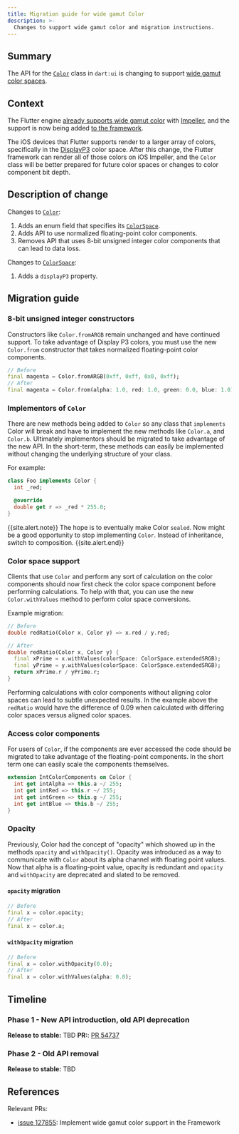 ```yaml
---
title: Migration guide for wide gamut Color
description: >-
  Changes to support wide gamut color and migration instructions.
---
```


## Summary

The API for the [`Color`][] class in `dart:ui` is changing to support [wide
gamut color spaces][].

## Context

The Flutter engine [already supports wide gamut color][] with [Impeller][], and
the support is now being added [to the framework][].

The iOS devices that Flutter supports render to a larger array of colors,
specifically in the [DisplayP3][] color space. After this change, the Flutter
framework can render all of those colors on iOS Impeller, and the `Color` class
will be better prepared for future color spaces or changes to
color component bit depth.

## Description of change

Changes to [`Color`][]:

 1. Adds an enum field that specifies its [`ColorSpace`][].
 1. Adds API to use normalized floating-point color components.
 1. Removes API that uses 8-bit unsigned integer color components that can lead
    to data loss.

Changes to [`ColorSpace`][]:

 1. Adds a `displayP3` property.

## Migration guide

### 8-bit unsigned integer constructors

Constructors like `Color.fromARGB` remain unchanged and have continued
support. To take advantage of Display P3 colors, you must
use the new `Color.from` constructor that takes normalized floating-point
color components.

```dart
// Before
final magenta = Color.fromARGB(0xff, 0xff, 0x0, 0xff);
// After
final magenta = Color.from(alpha: 1.0, red: 1.0, green: 0.0, blue: 1.0)
```

### Implementors of `Color`

There are new methods being added to `Color` so any class that `implements`
Color will break and have to implement the new methods like `Color.a`, and
`Color.b`. Ultimately implementors should be migrated to take advantage of the
new API. In the short-term, these methods can easily be implemented without
changing the underlying structure of your class.

For example:

```dart
class Foo implements Color {
  int _red;

  @override
  double get r => _red * 255.0;
}
```

{{site.alert.note}}
  The hope is to eventually make Color `sealed`. Now might be a good opportunity
  to stop implementing `Color`. Instead of inheritance, switch to composition.
{{site.alert.end}}

### Color space support

Clients that use `Color` and perform any sort of calculation on the color
components should now first check the color space component before performing
calculations. To help with that, you can use the new `Color.withValues` method
to perform color space conversions.

Example migration:

```dart
// Before
double redRatio(Color x, Color y) => x.red / y.red;

// After
double redRatio(Color x, Color y) {
  final xPrime = x.withValues(colorSpace: ColorSpace.extendedSRGB);
  final yPrime = y.withValues(colorSpace: ColorSpace.extendedSRGB);
  return xPrime.r / yPrime.r;
}
```

Performing calculations with color components without aligning color spaces can
lead to subtle unexpected results. In the example above the `redRatio` would
have the difference of 0.09 when calculated with differing color spaces versus
aligned color spaces.

### Access color components

For users of `Color`, if the components are ever accessed the code should be
migrated to take advantage of the floating-point components. In the short term
one can easily scale the components themselves.

```dart
extension IntColorComponents on Color {
  int get intAlpha => this.a ~/ 255;
  int get intRed => this.r ~/ 255;
  int get intGreen => this.g ~/ 255;
  int get intBlue => this.b ~/ 255;
}
```

### Opacity

Previously, Color had the concept of "opacity" which showed up in the methods
`opacity` and `withOpacity()`. Opacity was introduced as a way to communicate
with `Color` about its alpha channel with floating point values. Now that alpha
is a floating-point value, opacity is redundant and `opacity` and `withOpacity`
are deprecated and slated to be removed.

#### `opacity` migration

```dart
// Before
final x = color.opacity;
// After
final x = color.a;
```

#### `withOpacity` migration

```dart
// Before
final x = color.withOpacity(0.0);
// After
final x = color.withValues(alpha: 0.0);
```

## Timeline

### Phase 1 - New API introduction, old API deprecation

**Release to stable:** TBD
**PR:**: [PR 54737][]

### Phase 2 - Old API removal

**Release to stable:** TBD

## References

Relevant PRs:

* [issue 127855][]: Implement wide gamut color support in the Framework

[`Color`]: {{site.api}}/flutter/dart-ui/Color-class.html
[already supports wide gamut color]: {{site.repo.flutter}}/issues/55092
[to the framework]: {{site.repo.flutter}}/issues/127855
[issue 127855]: {{site.repo.flutter}}/issues/127855
[`ColorSpace`]: {{site.api}}/flutter/dart-ui/ColorSpace.html
[PR 54737]: {{site.repo.engine}}/pull/54737
[DisplayP3]: https://en.wikipedia.org/wiki/DCI-P3
[Impeller]: {{site.api}}/perf/impeller
[wide gamut color spaces]: https://en.wikipedia.org/wiki/RGB_color_spaces
